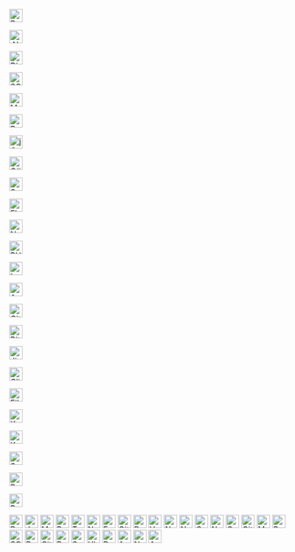<!-- Python -->
<a href="#"><img alt="Python" src="https://img.shields.io/badge/Python-3776AB.svg?logo=python&logoColor=white" height="24"></a>

<!-- .NET MVC -->
<a href="#"><img alt=".NET" src="https://img.shields.io/badge/.NET-512BD4.svg?logo=dotnet&logoColor=white" height="24"></a>

<!-- Django -->
<a href="#"><img alt="Django" src="https://img.shields.io/badge/Django-092E20.svg?logo=django&logoColor=white" height="24"></a>

<!-- SQL -->
<a href="#"><img alt="SQL" src="https://img.shields.io/badge/SQL-336791.svg?logo=microsoft-sql-server&logoColor=white" height="24"></a>

<!-- MongoDB -->
<a href="#"><img alt="MongoDB" src="https://img.shields.io/badge/MongoDB-47A248.svg?logo=mongodb&logoColor=white" height="24"></a>

<!-- PostgreSQL -->
<a href="#"><img alt="PostgreSQL" src="https://img.shields.io/badge/PostgreSQL-316192.svg?logo=postgresql&logoColor=white" height="24"></a>

<!-- jQuery -->
<a href="#"><img alt="jQuery" src="https://img.shields.io/badge/jQuery-0769AD.svg?logo=jquery&logoColor=white" height="24"></a>

<!-- C# -->
<a href="#"><img alt="C#" src="https://img.shields.io/badge/C%23-239120.svg?logo=c-sharp&logoColor=white" height="24"></a>

<!-- Swift -->
<a href="#"><img alt="Swift" src="https://img.shields.io/badge/Swift-FA7343.svg?logo=swift&logoColor=white" height="24"></a>

<!-- Flutter -->
<a href="#"><img alt="Flutter" src="https://img.shields.io/badge/Flutter-02569B.svg?logo=flutter&logoColor=white" height="24"></a>

<!-- Node.js -->
<a href="#"><img alt="Node.js" src="https://img.shields.io/badge/Node.js-43853D.svg?logo=node.js&logoColor=white" height="24"></a>

<!-- PHP -->
<a href="#"><img alt="PHP" src="https://img.shields.io/badge/PHP-777BB4.svg?logo=php&logoColor=white" height="24"></a>

<!-- Laravel -->
<a href="#"><img alt="Laravel" src="https://img.shields.io/badge/Laravel-FF2D20.svg?logo=laravel&logoColor=white" height="24"></a>

<!-- AWS -->
<a href="#"><img alt="AWS" src="https://img.shields.io/badge/AWS-232F3E.svg?logo=amazon-aws&logoColor=white" height="24"></a>

<!-- GitHub -->
<a href="#"><img alt="GitHub" src="https://img.shields.io/badge/GitHub-181717.svg?logo=github&logoColor=white" height="24"></a>

<!-- Bitbucket -->
<a href="#"><img alt="Bitbucket" src="https://img.shields.io/badge/Bitbucket-0052CC.svg?logo=bitbucket&logoColor=white" height="24"></a>

<!-- Jira -->
<a href="#"><img alt="Jira" src="https://img.shields.io/badge/Jira-0052CC.svg?logo=jira&logoColor=white" height="24"></a>

<!-- ClickUp -->
<a href="#"><img alt="ClickUp" src="https://img.shields.io/badge/ClickUp-7B68EE.svg?logo=clickup&logoColor=white" height="24"></a>

<!-- FileZilla -->
<a href="#"><img alt="FileZilla" src="https://img.shields.io/badge/FileZilla-BF0000.svg?logo=filezilla&logoColor=white" height="24"></a>

<!-- Kubernetes -->
<a href="#"><img alt="Kubernetes" src="https://img.shields.io/badge/Kubernetes-326CE5.svg?logo=kubernetes&logoColor=white" height="24"></a>

<!-- Kafka -->
<a href="#"><img alt="Kafka" src="https://img.shields.io/badge/Apache%20Kafka-231F20.svg?logo=apache-kafka&logoColor=white" height="24"></a>

<!-- Socket.IO -->
<a href="#"><img alt="Socket.IO" src="https://img.shields.io/badge/Socket.IO-010101.svg?logo=socket.io&logoColor=white" height="24"></a>

<!-- Redis -->
<a href="#"><img alt="Redis" src="https://img.shields.io/badge/Redis-DC382D.svg?logo=redis&logoColor=white" height="24"></a>

<!-- Postman -->
<a href="#"><img alt="Postman" src="https://img.shields.io/badge/Postman-FF6C37?logo=postman&logoColor=white" height="24"></a>

<a href="https://github.com/search?q=user%3APrince-Mendiratta+language%3Abash"><img alt="Bash" src="https://img.shields.io/badge/Bash-121011.svg?logo=gnu-bash&logoColor=white" height="24"></a>
<a href="https://github.com/search?q=user%3APrince-Mendiratta+language%3Ajavascript"><img alt="JavaScript" src="https://img.shields.io/badge/JavaScript-F7DF1E.svg?logo=javascript&logoColor=black" height="24"></a>
<a href="https://github.com/search?q=user%3APrince-Mendiratta+language%3Amarkdown"><img alt="Markdown" src="https://img.shields.io/badge/Markdown-000000.svg?logo=markdown&logoColor=white" height="24"></a>
<a href="https://github.com/search?q=user%3APrince-Mendiratta+language%3Apython"><img alt="Python" src="https://img.shields.io/badge/Python-14354C.svg?logo=python&logoColor=white" height="24"></a>
<a href="https://github.com/search?q=user%3APrince-Mendiratta+language%3AtypeScript"><img alt="TypeScript" src="https://img.shields.io/badge/TypeScript-007ACC.svg?logo=typescript&logoColor=white" height="24"></a>
<a href="https://github.com/search?q=user%3APrince-Mendiratta+language%3Ajavascript"><img alt="Node.js" src="https://img.shields.io/badge/Node.js-43853D.svg?  logo=node.js&logoColor=white" height="24"></a>
<a href="#"><img alt="Express.js" src="https://img.shields.io/badge/Express.js-404d59.svg?logo=express&logoColor=white" height="24"></a>
<a href="#"><img alt="GitHub Actions" src="https://img.shields.io/badge/GitHub%20Actions-2671E5.svg?logo=github%20actions&logoColor=white" height="24"></a>
<a href="#"><img alt="React" src="https://img.shields.io/badge/React-20232a.svg?logo=react&logoColor=%2361DAFB" height="24"></a>
<a href="#"><img alt="Vue.js" src="https://img.shields.io/badge/Vue.js-35495e.svg?logo=vue.js&logoColor=%234FC08D" height="24"></a>
<a href="#"><img alt="Nuxt.js" src="https://img.shields.io/badge/Nuxt.js-35495e.svg?logo=nuxt.js&logoColor=%234FC08D" height="24"></a>
<a href="#"><img alt="Next.js" src="https://img.shields.io/badge/Next.js-000000.svg?logo=next.js&logoColor=white" height="24"></a>
<a href="#"><img alt="Gatsby" src="https://img.shields.io/badge/Gatsby-663399.svg?logo=gatsby&logoColor=white" height="24"></a>
<a href="#"><img alt="NestJS" src="https://img.shields.io/badge/NestJS-E0234E.svg?logo=nestjs&logoColor=white" height="24"></a>
<a href="#"><img alt="GraphQL" src="https://img.shields.io/badge/GraphQL-E10098.svg?logo=graphql&logoColor=white" height="24"></a>
<a href="#"><img alt="GitHub Pages" src="https://img.shields.io/badge/GitHub%20Pages-327FC7.svg?logo=github&logoColor=white" height="24"></a>
<a href="#"><img alt="MongoDB" src ="https://img.shields.io/badge/MongoDB-4ea94b.svg?logo=mongodb&logoColor=white" height="24"></a>
<a href="#"><img alt="PostgreSQL" src ="https://img.shields.io/badge/PostgreSQL-316192.svg?logo=postgresql&logoColor=white" height="24"></a>
<a href="#"><img alt="SQLite" src ="https://img.shields.io/badge/SQLite-07405e.svg?logo=sqlite&logoColor=white" height="24"></a>
<a href="#"><img alt="Docker" src="https://img.shields.io/badge/-Docker-175DDC?logo=docker& logoColor=white" height="24"></a>
<a href="#"><img alt="Git" src="https://img.shields.io/badge/Git-F05033.svg?logo=git&logoColor=white" height="24"></a>
<a href="#"><img alt="Postman" src="https://img.shields.io/badge/Postman-FF6C37?logo=postman&logoColor=white" height="24"></a>
<a href="#"><img alt="Selenium" src="https://img.shields.io/badge/Selenium-34A853.svg?logo=selenium&logoColor=white" height="24"></a>
<a href="#"><img alt="Ubuntu" src="https://img.shields.io/badge/Ubuntu-F37626.svg?logo=ubuntu&logoColor=white" height="24"></a>
<a href="#"><img alt="DevOps" src="https://img.shields.io/badge/DevOps-333333.svg" height="24"></a>
<a href="#"><img alt="AWS" src="https://img.shields.io/badge/AWS-FF9900.svg?logo=amazon-aws&logoColor=white" height="24"></a>
<a href="#"><img alt="Nginx" src="https://img.shields.io/badge/Nginx-009639.svg?logo=nginx&logoColor=white" height="24"></a>
<a href="#"><img alt="Apache" src="https://img.shields.io/badge/Apache-D22128.svg?logo=apache&logoColor=white" height="24"></a>
